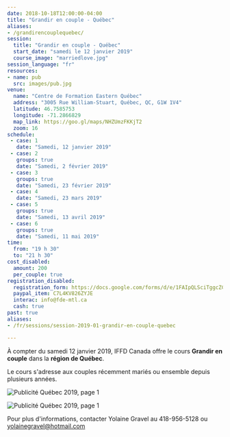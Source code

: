 ```yaml
---
date: 2018-10-18T12:00:00-04:00
title: "Grandir en couple - Québec"
aliases:
- /grandirencouplequebec/
session:
  title: "Grandir en couple - Québec"
  start_date: "samedi le 12 janvier 2019"
  course_image: "marriedlove.jpg"
session_language: "fr"
resources:
- name: pub
  src: images/pub.jpg
venue:
  name: "Centre de Formation Eastern Québec"
  address: "3005 Rue William-Stuart, Québec, QC, G1W 1V4"
  latitude: 46.7585753
  longitude: -71.2866829
  map_link: https://goo.gl/maps/NHZUmzFKKjT2
  zoom: 16
schedule:
 - case: 1
   date: "Samedi, 12 janvier 2019"
 - case: 2
   groups: true
   date: "Samedi, 2 février 2019"
 - case: 3
   groups: true
   date: "Samedi, 23 février 2019"
 - case: 4
   date: "Samedi, 23 mars 2019"
 - case: 5
   groups: true
   date: "Samedi, 13 avril 2019"
 - case: 6
   groups: true
   date: "Samedi, 11 mai 2019"
time:
  from: "19 h 30"
  to: "21 h 30"
cost_disabled:
  amount: 200
  per_couple: true
registration_disabled:
  registration_form: https://docs.google.com/forms/d/e/1FAIpQLSciTggcZCikV58zIWa8Up7lqXKFW-uVKyNIdQVL8EQu25_x0g/viewform
  paypal_item: C7L4KV826ZYJE
  interac: info@fde-mtl.ca
  cash: true
past: true
aliases:
- /fr/sessions/session-2019-01-grandir-en-couple-quebec

---
```


À compter du samedi 12 janvier 2019, IFFD Canada offre le cours **Grandir en
couple** dans la **région de Québec**.

Le cours s'adresse aux couples récemment mariés ou ensemble depuis plusieurs
années.

![Publicité Québec 2019, page 1](/images/posts/pub-quebec-2019-p1.jpg)

![Publicité Québec 2019, page 1](/images/posts/pub-quebec-2019-p2.jpg)

Pour plus d'informations, contacter Yolaine Gravel au 418-956-5128 ou <a
href="mailto:yolainegravel@hotmail.com">yolainegravel@hotmail.com</a>
